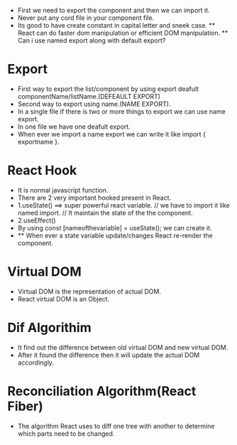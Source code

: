 - First we need to export the component and then we can import it.
- Never put any cord file in your component file.
- Its good to have create constant in capital letter and sneek case.
** React can do faster dom manipulation or efficient DOM manipulation.
** Can i use named export along with default export?

# Export
- First way to export the list/component by using export deafult componentName/listName.(DEFEAULT EXPORT)
- Second way to export using name.(NAME EXPORT).
- In a single file if there is two or more things to export we can use name export.
- In one file we have one deafult export.
- When ever we import a name export we can write it like import { exportname }.
# React Hook
- It is normal javascript function.
- There are 2 very important hooked present in React.
- 1.useState() ==> super powerful react variable. // we have to import it like named import.
    // It maintain the state of the the component.
- 2.useEffect()
- By using const [nameofthevariable] = useState(); we can create it.
-  ** When ever a state variable update/changes React re-render the component.

# Virtual DOM
- Virtual DOM is the representation of actual DOM.
- React virtual DOM is an Object.

# Dif Algorithim
- It find out the difference between old virtual DOM and new virtual DOM.
- After it found the difference then it will update the actual DOM accordingly.

# Reconciliation Algorithm(React Fiber)
- The algorithm React uses to diff one tree with another to determine which parts need to be changed.